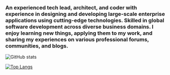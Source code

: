 

### An experienced tech lead, architect, and coder with experience in designing and developing large-scale enterprise applications using cutting-edge technologies. Skilled in global software development across diverse business domains. I enjoy learning new things, applying them to my work, and sharing my experiences on various professional forums, communities, and blogs.

![GitHub stats](https://github-readme-stats.vercel.app/api?username=rashedulalam46&show_icons=true)  

[![Top Langs](https://github-readme-stats.vercel.app/api/top-langs/?username=rashedulalam46)](https://github.com/anuraghazra/github-readme-stats)


